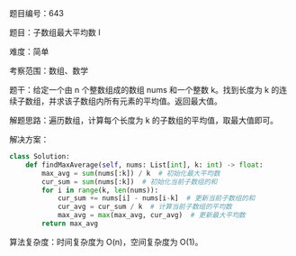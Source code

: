 题目编号：643

题目：子数组最大平均数 I

难度：简单

考察范围：数组、数学

题干：给定一个由 n 个整数组成的数组 nums 和一个整数 k。找到长度为 k 的连续子数组，并求该子数组内所有元素的平均值。返回最大值。

解题思路：遍历数组，计算每个长度为 k 的子数组的平均值，取最大值即可。

解决方案：

```python
class Solution:
    def findMaxAverage(self, nums: List[int], k: int) -> float:
        max_avg = sum(nums[:k]) / k  # 初始化最大平均数
        cur_sum = sum(nums[:k])  # 初始化当前子数组的和
        for i in range(k, len(nums)):
            cur_sum += nums[i] - nums[i-k]  # 更新当前子数组的和
            cur_avg = cur_sum / k  # 计算当前子数组的平均数
            max_avg = max(max_avg, cur_avg)  # 更新最大平均数
        return max_avg
```

算法复杂度：时间复杂度为 O(n)，空间复杂度为 O(1)。